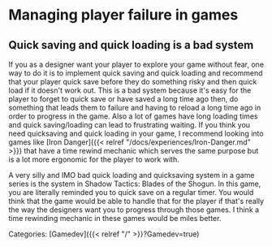 # Managing player failure in games

## Quick saving and quick loading is a bad system

If you as a designer want your player to explore your game without fear, one way
to do it is to implement quick saving and quick loading and recommend that your
player quick save before they do something risky and then quick load if it
doesn't work out.
This is a bad system because it's easy for the player to forget to quick save or
have saved a long time ago then, do something that leads them to failure and
having to reload a long time ago in order to progress in the game.
Also a lot of games have long loading times and quick saving/loading can lead to
frustrating waiting.
If you think you need quicksaving and quick loading in your game, I recommend
looking into games like [Iron Danger]({{< relref
"/docs/experiences/Iron-Danger.md" >}}) that have a time rewind mechanic which
serves the same purpose but is a lot more ergonomic for the player to work with.

A very silly and IMO bad quick loading and quicksaving system in a game series
is the system in Shadow Tactics: Blades of the Shogun.
In this game, you are literally reminded you to quick save on a regular timer.
You would think that the game would be able to handle that for the player if
that's really the way the designers want you to progress through those games.
I think a time rewinding mechanic in these games would be miles better.

Categories: [Gamedev]({{< relref "/" >}}?Gamedev=true)